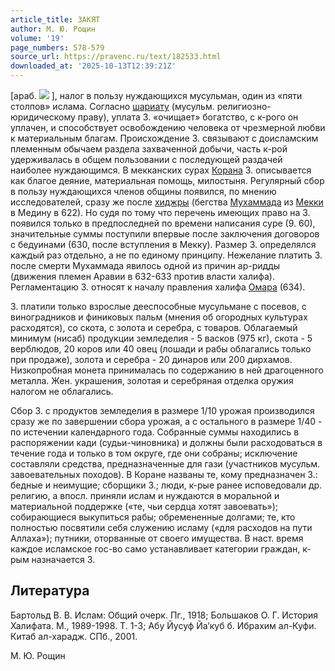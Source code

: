 ```yaml
---
article_title: ЗАКЯТ
author: М. Ю. Рощин
volume: '19'
page_numbers: 578-579
source_url: https://pravenc.ru/text/182533.html
downloaded_at: '2025-10-13T12:39:21Z'
---
```


[араб. ![](https://pravenc.ru/char/26272/xd1Bxb7k/image.png) ], налог в пользу нуждающихся мусульман, один из «пяти столпов» ислама. Согласно [шариату](https://pravenc.ru/text/шариату.html) (мусульм. религиозно-юридическому праву), уплата З. «очищает» богатство, с к-рого он уплачен, и способствует освобождению человека от чрезмерной любви к материальным благам. Происхождение З. связывают с доисламским племенным обычаем раздела захваченной добычи, часть к-рой удерживалась в общем пользовании с последующей раздачей наиболее нуждающимся. В мекканских сурах [Корана](https://pravenc.ru/text/Корана.html) З. описывается как благое деяние, материальная помощь, милостыня. Регулярный сбор в пользу нуждающихся членов общины появился, по мнению исследователей, сразу же после [хиджры](https://pravenc.ru/text/хиджры.html) (бегства [Мухаммада](https://pravenc.ru/text/Мухаммад.html) из [Мекки](https://pravenc.ru/text/Мекки.html) в Медину в 622). Но судя по тому что перечень имеющих право на З. появился только в предпоследней по времени написания суре (9. 60), значительные суммы поступили впервые после заключения договоров с бедуинами (630, после вступления в Мекку). Размер З. определялся каждый раз отдельно, а не по единому принципу. Нежелание платить З. после смерти Мухаммада явилось одной из причин ар-ридды (движения племен Аравии в 632-633 против власти халифа). Регламентацию З. относят к началу правления халифа [Омара](https://pravenc.ru/text/Омара.html) (634).

З. платили только взрослые дееспособные мусульмане с посевов, с виноградников и финиковых пальм (мнения об огородных культурах расходятся), со скота, с золота и серебра, с товаров. Облагаемый минимум (нисаб) продукции земледелия - 5 васков (975 кг), скота - 5 верблюдов, 20 коров или 40 овец (лошади и рабы облагались только при продаже), золота и серебра - 20 динаров или 200 дирхамов. Низкопробная монета принималась по содержанию в ней драгоценного металла. Жен. украшения, золотая и серебряная отделка оружия налогом не облагались.

Сбор З. с продуктов земледелия в размере 1/10 урожая производился сразу же по завершении сбора урожая, а с остального в размере 1/40 - по истечении календарного года. Собранные суммы находились в распоряжении кади (судьи-чиновника) и должны были расходоваться в течение года и только в том округе, где они собраны; исключение составляли средства, предназначенные для гази (участников мусульм. завоевательных походов). В Коране названы те, кому предназначен З.: бедные и неимущие; сборщики З.; люди, к-рые ранее исповедовали др. религию, а впосл. приняли ислам и нуждаются в моральной и материальной поддержке («те, чьи сердца хотят завоевать»); собирающиеся выкупиться рабы; обремененные долгами; те, кто полностью посвятили себя служению исламу («для расходов на пути Аллаха»); путники, оторванные от своего имущества. В наст. время каждое исламское гос-во само устанавливает категории граждан, к-рым назначается З.

## Литература

Бартольд В. В. Ислам: Общий очерк. Пг., 1918; Большаков О. Г. История Халифата. М., 1989-1998. Т. 1-3; Абу Йусуф Йа‘куб б. Ибрахим ал-Куфи. Китаб ал-харадж. СПб., 2001.

М. Ю. Рощин
